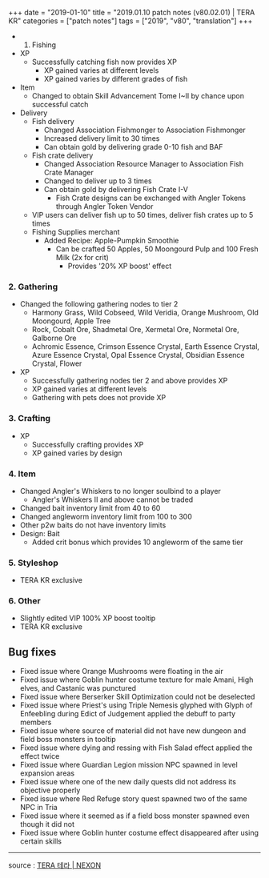 +++
date = "2019-01-10"
title = "2019.01.10 patch notes (v80.02.01) | TERA KR"
categories = ["patch notes"]
tags = ["2019", "v80", "translation"]
+++

- 1. Fishing
- XP
  - Successfully catching fish now provides XP
    - XP gained varies at different levels
    - XP gained varies by different grades of fish
- Item
  - Changed to obtain Skill Advancement Tome I~II by chance upon successful catch
- Delivery
  - Fish delivery
    - Changed Association Fishmonger to Association Fishmonger
    - Increased delivery limit to 30 times
    - Can obtain gold by delivering grade 0-10 fish and BAF
  - Fish crate delivery
    - Changed Association Resource Manager to Association Fish Crate Manager
    - Changed to deliver up to 3 times
    - Can obtain gold by delivering Fish Crate I-V
      - Fish Crate designs can be exchanged with Angler Tokens through Angler Token Vendor
  - VIP users can deliver fish up to 50 times, deliver fish crates up to 5 times
  - Fishing Supplies merchant
    - Added Recipe: Apple-Pumpkin Smoothie
      - Can be crafted 50 Apples, 50 Moongourd Pulp and 100 Fresh Milk (2x for crit)
        - Provides '20% XP boost' effect

### 2. Gathering
- Changed the following gathering nodes to tier 2
  - Harmony Grass, Wild Cobseed, Wild Veridia, Orange Mushroom, Old Moongourd, Apple Tree
  - Rock, Cobalt Ore, Shadmetal Ore, Xermetal Ore, Normetal Ore, Galborne Ore
  - Achromic Essence, Crimson Essence Crystal, Earth Essence Crystal, Azure Essence Crystal, Opal Essence Crystal, Obsidian Essence Crystal, Flower
- XP
  - Successfully gathering nodes tier 2 and above provides XP
  - XP gained varies at different levels
  - Gathering with pets does not provide XP

### 3. Crafting
- XP
  - Successfully crafting provides XP
  - XP gained varies by design

### 4. Item
- Changed Angler's Whiskers to no longer soulbind to a player
  - Angler's Whiskers II and above cannot be traded
- Changed bait inventory limit from 40 to 60
- Changed angleworm inventory limit from 100 to 300
- Other p2w baits do not have inventory limits
- Design: Bait
  - Added crit bonus which provides 10 angleworm of the same tier

### 5. Styleshop
- TERA KR exclusive

### 6. Other
- Slightly edited VIP 100% XP boost tooltip
- TERA KR exclusive

## Bug fixes

- Fixed issue where Orange Mushrooms were floating in the air
- Fixed issue where Goblin hunter costume texture for male Amani, High elves, and Castanic was punctured
- Fixed issue where Berserker Skill Optimization could not be deselected
- Fixed issue where Priest's using Triple Nemesis glyphed with Glyph of Enfeebling during Edict of Judgement applied the debuff to party members
- Fixed issue where source of material did not have new dungeon and field boss monsters in tooltip
- Fixed issue where dying and ressing with Fish Salad effect applied the effect twice
- Fixed issue where Guardian Legion mission NPC spawned in level expansion areas
- Fixed issue where one of the new daily quests did not address its objective properly
- Fixed issue where Red Refuge story quest spawned two of the same NPC in Tria
- Fixed issue where it seemed as if a field boss monster spawned even though it did not
- Fixed issue where Goblin hunter costume effect disappeared after using certain skills

----

source : [TERA 테라 | NEXON](http://tera.nexon.com/news/update/view.aspx?n4articlesn=374)
